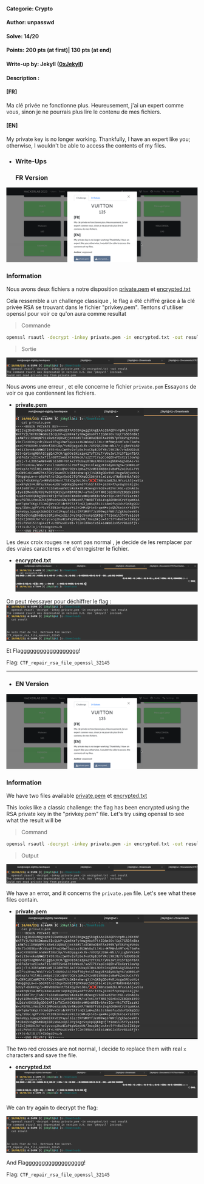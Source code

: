 #### Categorie: Crypto 
#### **Author**: unpasswd
#### Solve: 14/20 
#### Points: 200 pts (at first)| 130 pts (at end)

#### Write-up by: Jekyll ([0xJekyll](https://twitter.com/Ted_Kouhouenou))
#### Description :
#### **[FR]**

Ma clé privée ne fonctionne plus. Heureusement, j'ai un expert comme vous, sinon je ne pourrais plus lire le contenu de mes fichiers.
#### **[EN]**

My private key is no longer working. Thankfully, I have an expert like you; otherwise, I wouldn't be able to access the contents of my files.


- ### Write-Ups
  ### FR Version

![vuitton](Images/vuitton.png)

### Information 
Nous avons deux fichiers a notre disposition [private.pem](https://github.com/Tednoob17/Final-HackerLab2023/tree/main/Cryptography/Files/private.pem)  et [encrypted.txt](https://github.com/Tednoob17/Final-HackerLab2023/tree/main/Cryptography/Files/encrypted.txt) 


Cela ressemble a un challenge classique , le flag a été chiffré grâce à la clé privée RSA se trouvant dans  le fichier "privkey.pem".
Tentons d'utiliser openssl pour voir ce qu'on aura comme resultat 

> Commande

```bash 
openssl rsautl -decrypt -inkey private.pem -in encrypted.txt -out result
```

> Sortie


![out](Images/error.png)

Nous avons  une erreur , et elle concerne le fichier `private.pem`
Essayons de voir ce que contiennent les fichiers.


- **private.pem**
![encrypt](Images/pem.png)

Les deux croix rouges ne sont pas normal , je decide de les remplacer par des vraies caracteres `x` et d'enregistrer le fichier. 

- **encrypted.txt**
	![encrypt](Images/enc.png)


On peut  réessayer pour déchiffrer le flag :
![finishhim](Images/result.png)

Et Flagggggggggggggggggg!

Flag: `CTF_repair_rsa_file_openssl_32145`

------------------------------------------------------------------

- ### EN Version



![vuitton](Images/vuitton.png)

### Information 
We have two files available [private.pem](https://github.com/Tednoob17/Final-HackerLab2023/tree/main/Cryptography/Files/private.pem)  et [encrypted.txt](https://github.com/Tednoob17/Final-HackerLab2023/tree/main/Cryptography/Files/encrypted.txt) 


This looks like a classic challenge: the flag has been encrypted using the RSA private key in the "privkey.pem" file.
Let's try using openssl to see what the result will be

> Command

```bash 
openssl rsautl -decrypt -inkey private.pem -in encrypted.txt -out result
```

> Output 


![out](Images/error.png)

We have an error, and it concerns the `private.pem` file.
Let's see what these files contain.


- **private.pem**
![encrypt](Images/pem.png)

The two red crosses are not normal, I decide to replace them with real `x` characters and save the file. 

- **encrypted.txt**
	![encrypt](Images/enc.png)


We can try again to decrypt the flag:

![finishhim](Images/result.png)

And Flagggggggggggggggggg!

Flag: `CTF_repair_rsa_file_openssl_32145`
